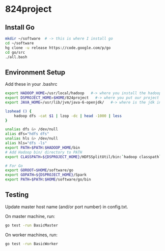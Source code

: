 824project
==========


Install Go
---------
```sh
mkdir ~/software  # -> this is where I install go
cd ~/software
hg clone -u release https://code.google.com/p/go
cd go/src
./all.bash
```

Environment Setup
--------

Add these in your .bashrc

```sh
export HADOOP_HOME=/usr/local/hadoop   #-> where you install the hadoop
export DSPROJECT_HOME=$HOME/824project   #-> where you put our project
export JAVA_HOME=/usr/lib/jvm/java-6-openjdk/   #-> where is the jdk installed

lzohead () {
	hadoop dfs -cat $1 | lzop -dc | head -1000 | less
}

unalias dfs &> /dev/null
alias dfs="hdfs dfs"
unalias hls &> /dev/null
alias hls="dfs -ls"
export PATH=$PATH:$HADOOP_HOME/bin
# Add Hadoop bin/ directory to PATH
export CLASSPATH=${DSPROJECT_HOME}/HDFSSplitUtil/bin:`hadoop classpath`:${CLASSPATH}

# For Go
export GOROOT=$HOME/software/go
export GOPATH=${DSPROJECT_HOME}/Spark
export PATH=$PATH:$HOME/software/go/bin
```

Testing
--------

Update master host name (and/or port number) in config.txt.

On master machine, run:

```sh
go test -run BasicMaster
```

On worker machines, run:

```sh
go test -run BasicWorker
```

